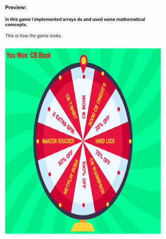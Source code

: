 ### Preview:
#### In this game I implemented arrays ds and used some mathematical comcepts. 
###### This is how the game looks.
<img src="saw.PNG" alt="Trulli" width="800" height="600"><br><br><br>
